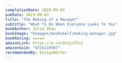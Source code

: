 ```yaml
---
completionDate: 2023-09-03
pubDate: 2023-09-03
title: "The Making of a Manager"
subtitle: "What To Do When Everyone Looks To You"
bookAuthor: Julie Zhou
bookImage: "@images/bookshelf/making-manager.jpg"
bookRating: ★★★★★
amazonLink: https://a.co/d/ejcGTuJ
amazonGuid: "0735219567"
recommendedBy: DesignBetter
---
```

